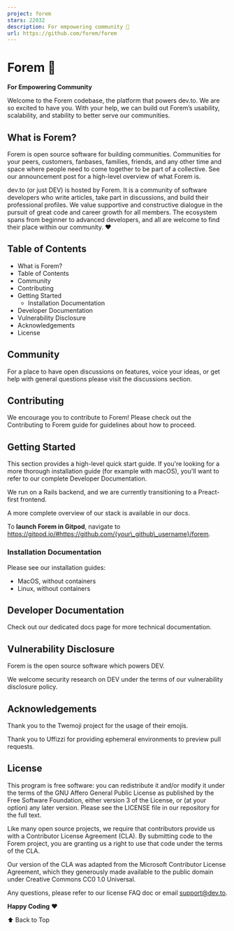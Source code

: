 ```yaml
---
project: forem
stars: 22032
description: For empowering community 🌱
url: https://github.com/forem/forem
---
```


  

Forem 🌱
========

**For Empowering Community**

  

Welcome to the Forem codebase, the platform that powers dev.to. We are so excited to have you. With your help, we can build out Forem’s usability, scalability, and stability to better serve our communities.

What is Forem?
--------------

Forem is open source software for building communities. Communities for your peers, customers, fanbases, families, friends, and any other time and space where people need to come together to be part of a collective. See our announcement post for a high-level overview of what Forem is.

dev.to (or just DEV) is hosted by Forem. It is a community of software developers who write articles, take part in discussions, and build their professional profiles. We value supportive and constructive dialogue in the pursuit of great code and career growth for all members. The ecosystem spans from beginner to advanced developers, and all are welcome to find their place within our community. ❤️

Table of Contents
-----------------

-   What is Forem?
-   Table of Contents
-   Community
-   Contributing
-   Getting Started
    -   Installation Documentation
-   Developer Documentation
-   Vulnerability Disclosure
-   Acknowledgements
-   License

Community
---------

For a place to have open discussions on features, voice your ideas, or get help with general questions please visit the discussions section.

Contributing
------------

We encourage you to contribute to Forem! Please check out the Contributing to Forem guide for guidelines about how to proceed.

Getting Started
---------------

This section provides a high-level quick start guide. If you're looking for a more thorough installation guide (for example with macOS), you'll want to refer to our complete Developer Documentation.

We run on a Rails backend, and we are currently transitioning to a Preact\-first frontend.

A more complete overview of our stack is available in our docs.

To **launch Forem in Gitpod**, navigate to https://gitpod.io/#https://github.com/{your\_github\_username}/forem.

### Installation Documentation

Please see our installation guides:

-   MacOS, without containers
-   Linux, without containers

Developer Documentation
-----------------------

Check out our dedicated docs page for more technical documentation.

Vulnerability Disclosure
------------------------

Forem is the open source software which powers DEV.

We welcome security research on DEV under the terms of our vulnerability disclosure policy.

Acknowledgements
----------------

Thank you to the Twemoji project for the usage of their emojis.

Thank you to Uffizzi for providing ephemeral environments to preview pull requests.

License
-------

This program is free software: you can redistribute it and/or modify it under the terms of the GNU Affero General Public License as published by the Free Software Foundation, either version 3 of the License, or (at your option) any later version. Please see the LICENSE file in our repository for the full text.

Like many open source projects, we require that contributors provide us with a Contributor License Agreement (CLA). By submitting code to the Forem project, you are granting us a right to use that code under the terms of the CLA.

Our version of the CLA was adapted from the Microsoft Contributor License Agreement, which they generously made available to the public domain under Creative Commons CC0 1.0 Universal.

Any questions, please refer to our license FAQ doc or email support@dev.to.

  

  
**Happy Coding** ❤️

⬆ Back to Top
